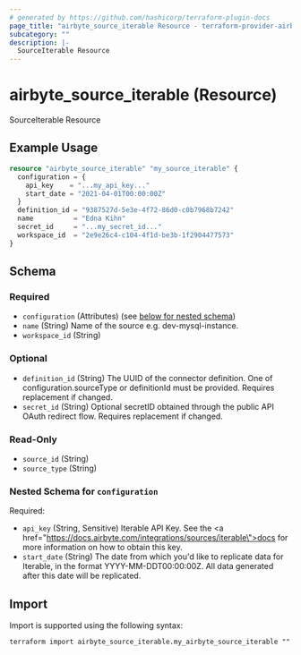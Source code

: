 ```yaml
---
# generated by https://github.com/hashicorp/terraform-plugin-docs
page_title: "airbyte_source_iterable Resource - terraform-provider-airbyte"
subcategory: ""
description: |-
  SourceIterable Resource
---
```


# airbyte_source_iterable (Resource)

SourceIterable Resource

## Example Usage

```terraform
resource "airbyte_source_iterable" "my_source_iterable" {
  configuration = {
    api_key    = "...my_api_key..."
    start_date = "2021-04-01T00:00:00Z"
  }
  definition_id = "9387527d-5e3e-4f72-86d0-c0b7968b7242"
  name          = "Edna Kihn"
  secret_id     = "...my_secret_id..."
  workspace_id  = "2e9e26c4-c104-4f1d-be3b-1f2904477573"
}
```

<!-- schema generated by tfplugindocs -->
## Schema

### Required

- `configuration` (Attributes) (see [below for nested schema](#nestedatt--configuration))
- `name` (String) Name of the source e.g. dev-mysql-instance.
- `workspace_id` (String)

### Optional

- `definition_id` (String) The UUID of the connector definition. One of configuration.sourceType or definitionId must be provided. Requires replacement if changed.
- `secret_id` (String) Optional secretID obtained through the public API OAuth redirect flow. Requires replacement if changed.

### Read-Only

- `source_id` (String)
- `source_type` (String)

<a id="nestedatt--configuration"></a>
### Nested Schema for `configuration`

Required:

- `api_key` (String, Sensitive) Iterable API Key. See the <a href=\"https://docs.airbyte.com/integrations/sources/iterable\">docs</a>  for more information on how to obtain this key.
- `start_date` (String) The date from which you'd like to replicate data for Iterable, in the format YYYY-MM-DDT00:00:00Z.  All data generated after this date will be replicated.

## Import

Import is supported using the following syntax:

```shell
terraform import airbyte_source_iterable.my_airbyte_source_iterable ""
```
